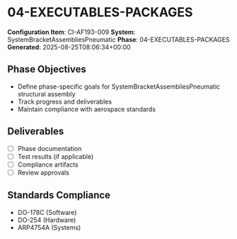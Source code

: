 # 04-EXECUTABLES-PACKAGES

**Configuration Item**: CI-AF193-009
**System**: SystemBracketAssembliesPneumatic
**Phase**: 04-EXECUTABLES-PACKAGES
**Generated**: 2025-08-25T08:06:34+00:00

## Phase Objectives
- Define phase-specific goals for SystemBracketAssembliesPneumatic structural assembly
- Track progress and deliverables
- Maintain compliance with aerospace standards

## Deliverables
- [ ] Phase documentation
- [ ] Test results (if applicable)
- [ ] Compliance artifacts
- [ ] Review approvals

## Standards Compliance
- DO-178C (Software)
- DO-254 (Hardware)
- ARP4754A (Systems)

